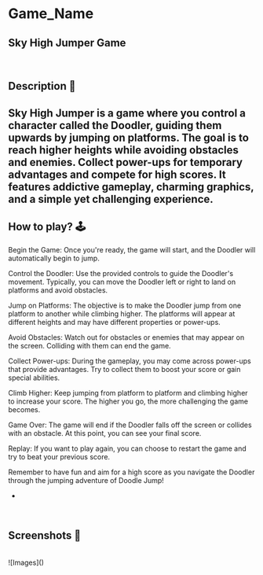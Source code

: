 


# **Game_Name** 

Sky High Jumper Game
---

<br>

## **Description 📃**
Sky High Jumper is a game where you control a character called the Doodler, guiding them upwards by jumping on platforms. The goal is to reach higher heights while avoiding obstacles and enemies. Collect power-ups for temporary advantages and compete for high scores. It features addictive gameplay, charming graphics, and a simple yet challenging experience.
- 


## **How to play? 🕹️**
Begin the Game: Once you're ready, the game will start, and the Doodler will automatically begin to jump.

Control the Doodler: Use the provided controls to guide the Doodler's movement. Typically, you can move the Doodler left or right to land on platforms and avoid obstacles.

Jump on Platforms: The objective is to make the Doodler jump from one platform to another while climbing higher. The platforms will appear at different heights and may have different properties or power-ups.

Avoid Obstacles: Watch out for obstacles or enemies that may appear on the screen. Colliding with them can end the game.

Collect Power-ups: During the gameplay, you may come across power-ups that provide advantages. Try to collect them to boost your score or gain special abilities.

Climb Higher: Keep jumping from platform to platform and climbing higher to increase your score. The higher you go, the more challenging the game becomes.

Game Over: The game will end if the Doodler falls off the screen or collides with an obstacle. At this point, you can see your final score.

Replay: If you want to play again, you can choose to restart the game and try to beat your previous score.

Remember to have fun and aim for a high score as you navigate the Doodler through the jumping adventure of Doodle Jump!

- 

<br>

## **Screenshots 📸**

<br>
![Images](<!(assets/images/Sky_High_Jumper.png)>)


<br>
